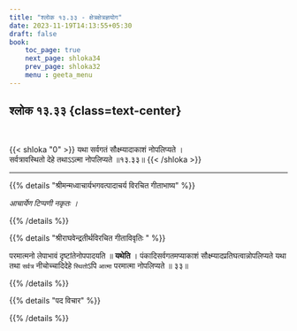 ```yaml
---
title: "श्लोक १३.३३ - क्षेत्रक्षेत्रज्ञयोग"
date: 2023-11-19T14:13:55+05:30
draft: false
book:
    toc_page: true
    next_page: shloka34
    prev_page: shloka32
    menu : geeta_menu
---
```




## श्लोक १३.३३ {class=text-center}

<br/>

{{< shloka  "0"  >}}
यथा सर्वगतं सौक्ष्म्यादाकाशं नोपलिप्यते ।  
सर्वत्रावस्थितो देहे तथाऽऽत्मा नोपलिप्यते ॥१३.३३॥
{{< /shloka >}}

---


{{% details "श्रीमन्मध्वाचार्यभगवत्पादाचर्य विरचित  गीताभाष्य" %}}

*आचार्येण टिप्पणी नकृतः ।*


{{% /details %}}



{{% details "श्रीराघवेन्द्रतीर्थविरचित गीताविवृतिः " %}}

परमात्मनो लेपाभावं दृष्टांतेनोपपादयति ॥ **यथेति** । 
पंकादिसर्वगतमप्याकाशं सौक्ष्म्यादप्रतिघत्वान्नोपलिप्यते 
यथा तथा `सर्वत्र` नीचोच्चादिदेहे `स्थितो`ऽपि `आत्मा` 
परमात्मा नोपलिप्यते ॥ ३३॥

{{% /details %}}


{{% details "पद विचार" %}}


{{% /details %}}
